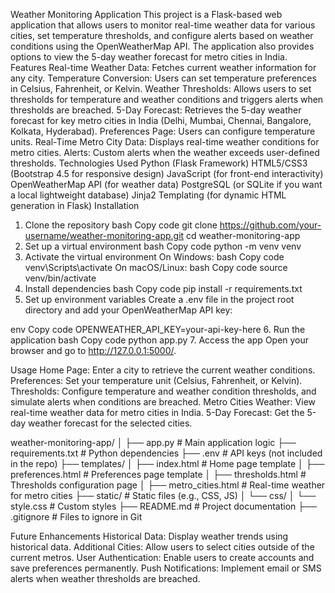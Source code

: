 Weather Monitoring Application
This project is a Flask-based web application that allows users to monitor real-time weather data for various cities, set temperature thresholds, and configure alerts based on weather conditions using the OpenWeatherMap API. The application also provides options to view the 5-day weather forecast for metro cities in India.
Features
Real-time Weather Data: Fetches current weather information for any city.
Temperature Conversion: Users can set temperature preferences in Celsius, Fahrenheit, or Kelvin.
Weather Thresholds: Allows users to set thresholds for temperature and weather conditions and triggers alerts when thresholds are breached.
5-Day Forecast: Retrieves the 5-day weather forecast for key metro cities in India (Delhi, Mumbai, Chennai, Bangalore, Kolkata, Hyderabad).
Preferences Page: Users can configure temperature units.
Real-Time Metro City Data: Displays real-time weather conditions for metro cities.
Alerts: Custom alerts when the weather exceeds user-defined thresholds.
Technologies Used
Python (Flask Framework)
HTML5/CSS3 (Bootstrap 4.5 for responsive design)
JavaScript (for front-end interactivity)
OpenWeatherMap API (for weather data)
PostgreSQL (or SQLite if you want a local lightweight database)
Jinja2 Templating (for dynamic HTML generation in Flask)
Installation
1. Clone the repository
bash
Copy code
git clone https://github.com/your-username/weather-monitoring-app.git
cd weather-monitoring-app
2. Set up a virtual environment
bash
Copy code
python -m venv venv
3. Activate the virtual environment
On Windows:
bash
Copy code
venv\Scripts\activate
On macOS/Linux:
bash
Copy code
source venv/bin/activate
4. Install dependencies
bash
Copy code
pip install -r requirements.txt
5. Set up environment variables
Create a .env file in the project root directory and add your OpenWeatherMap API key:

env
Copy code
OPENWEATHER_API_KEY=your-api-key-here
6. Run the application
bash
Copy code
python app.py
7. Access the app
Open your browser and go to http://127.0.0.1:5000/.

Usage
Home Page: Enter a city to retrieve the current weather conditions.
Preferences: Set your temperature unit (Celsius, Fahrenheit, or Kelvin).
Thresholds: Configure temperature and weather condition thresholds, and simulate alerts when conditions are breached.
Metro Cities Weather: View real-time weather data for metro cities in India.
5-Day Forecast: Get the 5-day weather forecast for the selected cities.




weather-monitoring-app/
│
├── app.py                   # Main application logic
├── requirements.txt          # Python dependencies
├── .env                      # API keys (not included in the repo)
├── templates/
│   ├── index.html            # Home page template
│   ├── preferences.html       # Preferences page template
│   ├── thresholds.html       # Thresholds configuration page
│   ├── metro_cities.html     # Real-time weather for metro cities
├── static/                   # Static files (e.g., CSS, JS)
│   └── css/
│       └── style.css         # Custom styles
├── README.md                 # Project documentation
├── .gitignore                # Files to ignore in Git



Future Enhancements
Historical Data: Display weather trends using historical data.
Additional Cities: Allow users to select cities outside of the current metros.
User Authentication: Enable users to create accounts and save preferences permanently.
Push Notifications: Implement email or SMS alerts when weather thresholds are breached.
